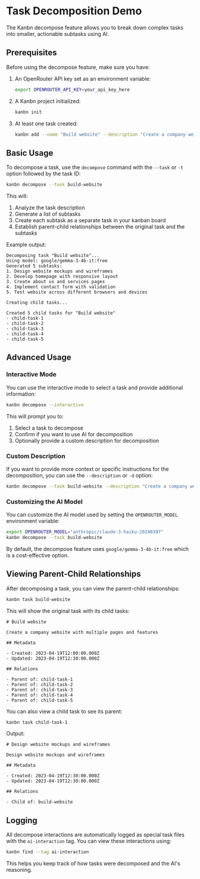 # Task Decomposition Demo

The Kanbn decompose feature allows you to break down complex tasks into smaller, actionable subtasks using AI.

## Prerequisites

Before using the decompose feature, make sure you have:

1. An OpenRouter API key set as an environment variable:
   ```bash
   export OPENROUTER_API_KEY=your_api_key_here
   ```

2. A Kanbn project initialized:
   ```bash
   kanbn init
   ```

3. At least one task created:
   ```bash
   kanbn add --name "Build website" --description "Create a company website with multiple pages and features" --column "Backlog"
   ```

## Basic Usage

To decompose a task, use the `decompose` command with the `--task` or `-t` option followed by the task ID:

```bash
kanbn decompose --task build-website
```

This will:
1. Analyze the task description
2. Generate a list of subtasks
3. Create each subtask as a separate task in your kanban board
4. Establish parent-child relationships between the original task and the subtasks

Example output:

```
Decomposing task "Build website"...
Using model: google/gemma-3-4b-it:free
Generated 5 subtasks:
1. Design website mockups and wireframes
2. Develop homepage with responsive layout
3. Create about us and services pages
4. Implement contact form with validation
5. Test website across different browsers and devices

Creating child tasks...

Created 5 child tasks for "Build website"
- child-task-1
- child-task-2
- child-task-3
- child-task-4
- child-task-5
```

## Advanced Usage

### Interactive Mode

You can use the interactive mode to select a task and provide additional information:

```bash
kanbn decompose --interactive
```

This will prompt you to:
1. Select a task to decompose
2. Confirm if you want to use AI for decomposition
3. Optionally provide a custom description for decomposition

### Custom Description

If you want to provide more context or specific instructions for the decomposition, you can use the `--description` or `-d` option:

```bash
kanbn decompose --task build-website --description "Create a company website with homepage, about us page, services page, blog, and contact form. The website should be responsive and follow modern design principles."
```

### Customizing the AI Model

You can customize the AI model used by setting the `OPENROUTER_MODEL` environment variable:

```bash
export OPENROUTER_MODEL="anthropic/claude-3-haiku-20240307"
kanbn decompose --task build-website
```

By default, the decompose feature uses `google/gemma-3-4b-it:free` which is a cost-effective option.

## Viewing Parent-Child Relationships

After decomposing a task, you can view the parent-child relationships:

```bash
kanbn task build-website
```

This will show the original task with its child tasks:

```
# Build website

Create a company website with multiple pages and features

## Metadata

- Created: 2023-04-19T12:00:00.000Z
- Updated: 2023-04-19T12:30:00.000Z

## Relations

- Parent of: child-task-1
- Parent of: child-task-2
- Parent of: child-task-3
- Parent of: child-task-4
- Parent of: child-task-5
```

You can also view a child task to see its parent:

```bash
kanbn task child-task-1
```

Output:

```
# Design website mockups and wireframes

Design website mockups and wireframes

## Metadata

- Created: 2023-04-19T12:30:00.000Z
- Updated: 2023-04-19T12:30:00.000Z

## Relations

- Child of: build-website
```

## Logging

All decompose interactions are automatically logged as special task files with the `ai-interaction` tag. You can view these interactions using:

```bash
kanbn find --tag ai-interaction
```

This helps you keep track of how tasks were decomposed and the AI's reasoning.
